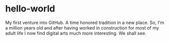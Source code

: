 # hello-world
My first venture into GitHub. A time honored tradition in a new place.
So, I'm a million years old and after having worked in construction for most of my adult life I now find
digital arts much more interesting. We shall see.
